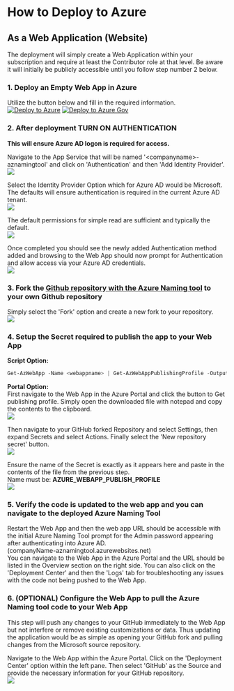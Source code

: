 # How to Deploy to Azure

## As a Web Application (Website)

The deployment will simply create a Web Application within your subscription and require at least the Contributor role at that level. Be aware it will initially be publicly accessible until you follow step number 2 below.

### 1. Deploy an Empty Web App in Azure

Utilize the button below and fill in the required information.  
[![Deploy to Azure](https://aka.ms/deploytoazurebutton)](https://portal.azure.com/#create/Microsoft.Template/uri/https%3A%2F%2Fraw.githubusercontent.com%2Fmicrosoft%2FCloudAdoptionFramework%2Fmain%2Fready%2FAzNamingTool%2FDeployments%2FAppService-WebApp%2Fsolution.json)
[![Deploy to Azure Gov](https://aka.ms/deploytoazuregovbutton)](https://portal.azure.us/#create/Microsoft.Template/uri/https%3A%2F%2Fraw.githubusercontent.com%2Fmicrosoft%2FCloudAdoptionFramework%2Fmain%2Fready%2FAzNamingTool%2FDeployments%2FAppService-WebApp%2Fsolution.json)

### 2. After deployment TURN ON AUTHENTICATION

**This will ensure Azure AD logon is required for access.**

Navigate to the App Service that will be named '\<companyname\>-aznamingtool' and click on 'Authentication' and then 'Add Identity Provider'.  
![](./images/1-EnableAuth.jpg)

Select the Identity Provider Option which for Azure AD would be Microsoft. The defaults will ensure authentication is required in the current Azure AD tenant.  
![](./images/2-EnableAuth.jpg)

The default permissions for simple read are sufficient and typically the default.  
![](./images/3-EnableAuth.jpg)

Once completed you should see the newly added Authentication method added and browsing to the Web App should now prompt for Authentication and allow access via your Azure AD credentials.  
![](./images/4-EnableAuth.jpg)

### 3. Fork the [Github repository with the Azure Naming tool](https://github.com/microsoft/CloudAdoptionFramework/tree/master/ready/AzNamingTool) to your own Github repository

Simply select the 'Fork' option and create a new fork to your repository.  
![](./images/GitHub-CreateFork.jpg)

### 4. Setup the Secret required to publish the app to your Web App

**Script Option:**
```PowerShell
Get-AzWebApp -Name <webappname> | Get-AzWebAppPublishingProfile -OutputFile <filenmae> | Out-Null
```

**Portal Option:**  
First navigate to the Web App in the Azure Portal and click the button to Get publishing profile. Simply open the downloaded file with notepad and copy the contents to the clipboard.  
![](./images/GetPublishingProfile.jpg)

Then navigate to your GitHub forked Repository and select Settings, then expand Secrets and select Actions. Finally select the 'New repository secret' button.  
![](./images/1-GitHubAddSecret.jpg)

Ensure the name of the Secret is exactly as it appears here and paste in the contents of the file from the previous step.  
Name must be: **AZURE_WEBAPP_PUBLISH_PROFILE**  
![](./images/2-GitHubAddSecret.jpg)

### 5. Verify the code is updated to the web app and you can navigate to the deployed Azure Naming Tool

Restart the Web App and then the web app URL should be accessible with the initial Azure Naming Tool prompt for the Admin password appearing after authenticating into Azure AD.  
(companyName-aznamingtool.azurewebsites.net)  
You can navigate to the Web App in the Azure Portal and the URL should be listed in the Overview section on the right side.  You can also click on the 'Deployment Center' and then the 'Logs' tab for troubleshooting any issues with the code not being pushed to the Web App.

### 6. (OPTIONAL) Configure the Web App to pull the Azure Naming tool code to your Web App

This step will push any changes to your GitHub immediately to the Web App but not interfere or remove existing customizations or data. Thus updating the application would be as simple as opening your GitHub fork and pulling changes from the Microsoft source repository.  

Navigate to the Web App within the Azure Portal. Click on the 'Deployment Center' option within the left pane. Then select 'GitHub' as the Source and provide the necessary information for your GitHub repository.  
![](./images/GitHubSourceUpdate.jpg)